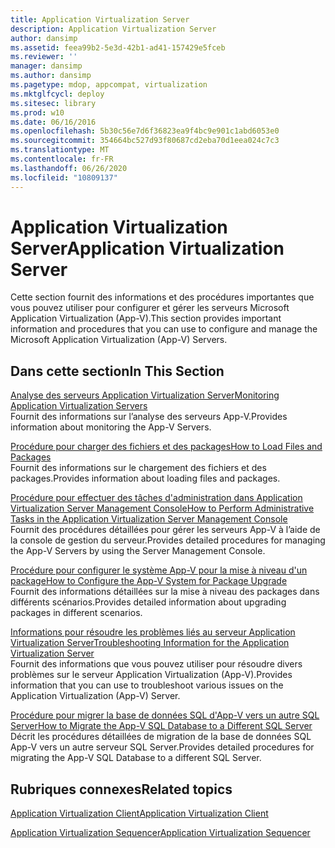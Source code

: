 ```yaml
---
title: Application Virtualization Server
description: Application Virtualization Server
author: dansimp
ms.assetid: feea99b2-5e3d-42b1-ad41-157429e5fceb
ms.reviewer: ''
manager: dansimp
ms.author: dansimp
ms.pagetype: mdop, appcompat, virtualization
ms.mktglfcycl: deploy
ms.sitesec: library
ms.prod: w10
ms.date: 06/16/2016
ms.openlocfilehash: 5b30c56e7d6f36823ea9f4bc9e901c1abd6053e0
ms.sourcegitcommit: 354664bc527d93f80687cd2eba70d1eea024c7c3
ms.translationtype: MT
ms.contentlocale: fr-FR
ms.lasthandoff: 06/26/2020
ms.locfileid: "10809137"
---
```

# <span data-ttu-id="4da51-103">Application Virtualization Server</span><span class="sxs-lookup"><span data-stu-id="4da51-103">Application Virtualization Server</span></span>


<span data-ttu-id="4da51-104">Cette section fournit des informations et des procédures importantes que vous pouvez utiliser pour configurer et gérer les serveurs Microsoft Application Virtualization (App-V).</span><span class="sxs-lookup"><span data-stu-id="4da51-104">This section provides important information and procedures that you can use to configure and manage the Microsoft Application Virtualization (App-V) Servers.</span></span>

## <span data-ttu-id="4da51-105">Dans cette section</span><span class="sxs-lookup"><span data-stu-id="4da51-105">In This Section</span></span>


<a href="" id="monitoring-application-virtualization-servers"></a>[<span data-ttu-id="4da51-106">Analyse des serveurs Application Virtualization Server</span><span class="sxs-lookup"><span data-stu-id="4da51-106">Monitoring Application Virtualization Servers</span></span>](monitoring-application-virtualization-servers.md)  
<span data-ttu-id="4da51-107">Fournit des informations sur l’analyse des serveurs App-V.</span><span class="sxs-lookup"><span data-stu-id="4da51-107">Provides information about monitoring the App-V Servers.</span></span>

<a href="" id="how-to-load-files-and-packages"></a>[<span data-ttu-id="4da51-108">Procédure pour charger des fichiers et des packages</span><span class="sxs-lookup"><span data-stu-id="4da51-108">How to Load Files and Packages</span></span>](how-to-load-files-and-packages.md)  
<span data-ttu-id="4da51-109">Fournit des informations sur le chargement des fichiers et des packages.</span><span class="sxs-lookup"><span data-stu-id="4da51-109">Provides information about loading files and packages.</span></span>

<a href="" id="how-to-perform-administrative-tasks-in-the-application-virtualization-server-management-console"></a>[<span data-ttu-id="4da51-110">Procédure pour effectuer des tâches d'administration dans Application Virtualization Server Management Console</span><span class="sxs-lookup"><span data-stu-id="4da51-110">How to Perform Administrative Tasks in the Application Virtualization Server Management Console</span></span>](how-to-perform-administrative-tasks-in-the-application-virtualization-server-management-console.md)  
<span data-ttu-id="4da51-111">Fournit des procédures détaillées pour gérer les serveurs App-V à l’aide de la console de gestion du serveur.</span><span class="sxs-lookup"><span data-stu-id="4da51-111">Provides detailed procedures for managing the App-V Servers by using the Server Management Console.</span></span>

<a href="" id="how-to-configure-the-app-v-system-for-package-upgrade"></a>[<span data-ttu-id="4da51-112">Procédure pour configurer le système App-V pour la mise à niveau d'un package</span><span class="sxs-lookup"><span data-stu-id="4da51-112">How to Configure the App-V System for Package Upgrade</span></span>](how-to-configure-the-app-v-system-for-package-upgrade.md)  
<span data-ttu-id="4da51-113">Fournit des informations détaillées sur la mise à niveau des packages dans différents scénarios.</span><span class="sxs-lookup"><span data-stu-id="4da51-113">Provides detailed information about upgrading packages in different scenarios.</span></span>

<a href="" id="troubleshooting-information-for-the-application-virtualization-server"></a>[<span data-ttu-id="4da51-114">Informations pour résoudre les problèmes liés au serveur Application Virtualization Server</span><span class="sxs-lookup"><span data-stu-id="4da51-114">Troubleshooting Information for the Application Virtualization Server</span></span>](troubleshooting-information-for-the-application-virtualization-server.md)  
<span data-ttu-id="4da51-115">Fournit des informations que vous pouvez utiliser pour résoudre divers problèmes sur le serveur Application Virtualization (App-V).</span><span class="sxs-lookup"><span data-stu-id="4da51-115">Provides information that you can use to troubleshoot various issues on the Application Virtualization (App-V) Server.</span></span>

<a href="" id="how-to-migrate-the-app-v-sql-database-to-a-different-sql-server"></a>[<span data-ttu-id="4da51-116">Procédure pour migrer la base de données SQL d'App-V vers un autre SQL Server</span><span class="sxs-lookup"><span data-stu-id="4da51-116">How to Migrate the App-V SQL Database to a Different SQL Server</span></span>](how-to-migrate-the-app-v-sql-database-to-a-different-sql-server.md)  
<span data-ttu-id="4da51-117">Décrit les procédures détaillées de migration de la base de données SQL App-V vers un autre serveur SQL Server.</span><span class="sxs-lookup"><span data-stu-id="4da51-117">Provides detailed procedures for migrating the App-V SQL Database to a different SQL Server.</span></span>

## <span data-ttu-id="4da51-118">Rubriques connexes</span><span class="sxs-lookup"><span data-stu-id="4da51-118">Related topics</span></span>


[<span data-ttu-id="4da51-119">Application Virtualization Client</span><span class="sxs-lookup"><span data-stu-id="4da51-119">Application Virtualization Client</span></span>](application-virtualization-client.md)

[<span data-ttu-id="4da51-120">Application Virtualization Sequencer</span><span class="sxs-lookup"><span data-stu-id="4da51-120">Application Virtualization Sequencer</span></span>](application-virtualization-sequencer.md)

 

 





